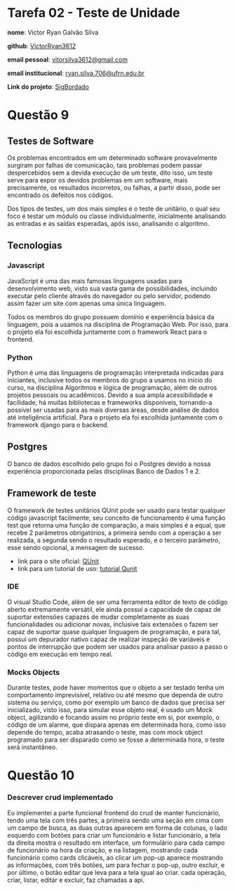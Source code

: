 # Tarefa 02 - Teste de Unidade

**nome**: Victor Ryan Galvão Silva

**github**: [VictorRyan3612](https://github.com/VictorRyan3612)

**email pessoal**: vitorsilva3612@gmail.com

**email institucional**: ryan.silva.706@ufrn.edu.br

**Link do projeto**: [SigBordado](https://github.com/GomesLuan/SigBordado)


# Questão 9
## Testes de Software
Os problemas encontrados em um determinado software provavelmente surgiram por falhas de comunicação, tais problemas podem passar despercebidos sem a devida execução de um teste, dito isso, um teste serve para expor os devidos problemas em um software, mais precisamente, os resultados incorretos, ou falhas, a partir disso, pode ser encontrado os defeitos nos códigos.

Dos tipos de testes, um dos mais simples é o teste de unitário, o qual seu foco é testar um módulo ou classe individualmente, inicialmente analisando as entradas e as saídas esperadas, após isso, analisando o algoritmo.

## Tecnologias
### Javascript
JavaScript é uma das mais famosas linguagens usadas para desenvolvimento web, visto sua vasta gama de possibilidades, incluindo executar pelo cliente através do navegador ou pelo servidor, podendo assim fazer um site com apenas uma única linguagem.

Todos os membros do grupo possuem domínio e experiência básica da linguagem, pois a usamos na disciplina de Programação Web. Por isso, para o projeto ela foi escolhida juntamente com o framework React para o frontend.

### Python
Python é uma das linguagens de programação interpretada indicadas para iniciantes, inclusive todos os membros do grupo a usamos no início do curso, na disciplina Algoritmos e lógica de programação, além de outros projetos pessoais ou acadêmicos. Devido a sua ampla acessibilidade e facilidade, há muitas bibliotecas e frameworks disponíveis, tornando-a possível ser usadas para as mais diversas áreas, desde análise de dados até inteligência artificial. Para o projeto ela foi escolhida juntamente com o framework django para o backend.

## Postgres
O banco de dados escolhido pelo grupo foi o Postgres devido a nossa experiência proporcionada pelas disciplinas Banco de Dados 1 e 2.


## Framework de teste
O framework de testes unitários QUnit pode ser usado para testar qualquer código javascript facilmente, seu conceito de funcionamento é uma função test que retorna uma função de comparação, a mais simples é a equal, que recebe 2 parâmetros obrigatórios, a primeira sendo com a operação a ser realizada, a segunda sendo o resultado esperado, e o terceiro parâmetro, esse sendo opcional, a mensagem de sucesso.

* link para o site oficial: [QUnit](https://qunitjs.com/)
* link para um tutorial de uso: [tutorial Qunit](https://www.devmedia.com.br/javascript-qunit-conheca-o-framework-de-testes-unitarios/33579)

### IDE
O visual Studio Code, além de ser uma ferramenta editor de texto de código aberto extremamente versátil, ele ainda possui a capacidade de capaz de suportar extensões capazes de mudar completamente as suas funcionalidades ou adicionar novas, inclusive tais extensões o fazem ser capaz de suportar quase qualquer linguagem de programação, e para tal, possui um depurador nativo capaz de realizar inspeção de variáveis e pontos de interrupção que podem ser usados para analisar passo a passo o código em execução em tempo real.

### Mocks Objects
Durante testes, pode haver momentos que o objeto a ser testado tenha um comportamento imprevisível, relativo ou até mesmo que dependa de outro sistema ou serviço, como por exemplo um banco de dados que precisa ser inicializado, visto isso, para simular esse objeto real, é usado um Mock object, agilizando e focando assim no próprio teste em si, por exemplo, o código de um alarme, que dispara apenas em determinada hora, como isso depende do tempo, acaba atrasando o teste, mas com mock object programado para ser disparado como se fosse a determinada hora, o teste será instantâneo.


# Questão 10

### Descrever crud implementado

Eu implementei a parte funcional frontend do crud de manter funcionário, tendo uma tela com três partes, a primeira sendo uma seção em cima com um campo de busca, as duas outras aparecem em forma de colunas, o lado esquerdo com botões para criar um funcionário e listar funcionário, a tela da direita mostra o resultado em interface, um formulário para cada campo de funcionário na hora da criação, e na listagem, mostrando cada funcionário como cards clicáveis, ao clicar um pop-up aparece mostrando as informações, com três botões, um para fechar o pop-up, outro excluir, e por último, o botão editar que leva para a tela igual ao criar. cada operação, criar, listar, editar e excluir, faz chamadas a api.

